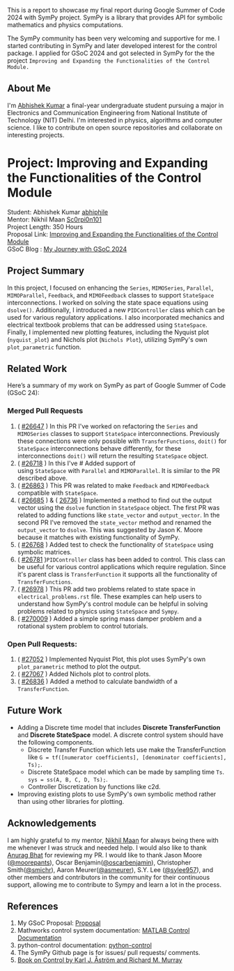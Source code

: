 This is a report to showcase my final report during Google Summer of Code 2024 with SymPy project. SymPy is a library that provides API for symbolic mathematics and physics computations.

The SymPy community has been very welcoming and supportive for me. I started contributing in SymPy and later developed interest for the control package. I applied for GSoC 2024 and got selected in SymPy for the the project `Improving and Expanding the Functionalities of the Control Module.`
## About Me
I'm [Abhishek Kumar](https://github.com/abhiphile) a final-year undergraduate student pursuing a major in Electronics and Communication Engineering from National Institute of Technology (NIT) Delhi. I'm interested in physics, algorithms and computer science. I like to contribute on open source repositories and collaborate on interesting projects.
# Project: Improving and Expanding the Functionalities of the Control Module

Student: Abhishek Kumar [abhiphile](https://github.com/abhiphile) \
Mentor: Nikhil Maan [Sc0rpi0n101](https://github.com/Sc0rpi0n101) \
Project Length: 350 Hours \
Proposal Link: [Improving and Expanding the Functionalities of the Control Module](https://docs.google.com/document/d/1dmm7goYEyVcVkXrpwJm84yp6BmwfKrLB9rntZDA7R8g)\
GSoC Blog : [My Journey with GSoC 2024](https://abhiphile.github.io/gsoc24-blog/)
## Project Summary
In this project, I focused on enhancing the `Series`, `MIMOSeries`, `Parallel`, `MIMOParallel`, `Feedback`, and `MIMOFeedback` classes to support `StateSpace` interconnections. I worked on solving the state space equations using `dsolve()`. Additionally, I introduced a new `PIDController` class which can be used for various regulatory applications. I also incorporated mechanics and electrical textbook problems that can be addressed using `StateSpace`. Finally, I implemented new plotting features, including the Nyquist plot (`nyquist_plot`) and Nichols plot (`Nichols Plot`), utilizing SymPy's own `plot_parametric` function.
## Related Work
Here’s a summary of my work on SymPy as part of Google Summer of Code (GSoC 24):
### Merged Pull Requests
1. ( [#26647](https://github.com/sympy/sympy/pull/26647) ) In this PR I've worked on refactoring the `Series` and `MIMOSeries` classes to support `StateSpace` interconnections. Previously these connections were only possible with `TransferFunctions`, `doit()` for `StateSpace` interconnections behave differently, for these interconnections `doit()` will return the resulting `StateSpace` object.
2. ( [#26718](https://github.com/sympy/sympy/pull/26718) ) In this I've # Added support of using `StateSpace` with `Parallel` and `MIMOParallel`. It is similar to the PR described above.
3. ( [#26863](https://github.com/sympy/sympy/pull/26863) ) This PR was related to make `Feedback` and `MIMOFeedback` compatible with `StateSpace`.
4. ( [#26685](https://github.com/sympy/sympy/pull/26685) ) & ( [26736](https://github.com/sympy/sympy/pull/26736) ) Implemented a method to find out the output vector using the `dsolve` function in `StateSpace` object. The first PR was related to adding functions like `state_vector` and `output_vector`. In the second PR I've removed the `state_vector` method and renamed the `output_vector` to `dsolve`. This was suggested by Jason K. Moore because it matches with existing functionality of SymPy.
5. ( [#26768](https://github.com/sympy/sympy/pull/26758) ) Added test to check the functionality of `StateSpace` using symbolic matrices.
6. ( [#26781](https://github.com/sympy/sympy/pull/26781) )`PIDController` class has been added to control. This class can be useful for various control applications which require regulation. Since it's parent class is `TransferFunction` it supports all the functionality of `TransferFunctions`.
7. ( [#26978](https://github.com/sympy/sympy/pull/26978) ) This PR add two problems related to state space in `electrical_problems.rst` file. These examples can help users to understand how SymPy's control module can be helpful in solving problems related to physics using `StateSpace` and `Sympy`.
8. ( [#270009](https://github.com/sympy/sympy/pull/27009) ) Added a simple spring mass damper problem and a rotational system problem to control tutorials.
### Open Pull Requests:
1. ( [#27052](https://github.com/sympy/sympy/pull/27052) ) Implemented Nyquist Plot, this plot uses SymPy's own `plot_parametric` method to plot the output.
2. ( [#27067](https://github.com/sympy/sympy/pull/27067) ) Added Nichols plot to control plots.
3. ( [#26836](https://github.com/sympy/sympy/pull/26836) ) Added a method to calculate bandwidth of a `TransferFunction`.

## Future Work
* Adding a Discrete time model that includes **Discrete TransferFunction** and **Discrete StateSpace** model. A discrete control system should have the following components.
  - Discrete Transfer Function which lets use make the TransferFunction like `G = tf([numerator coefficients], [denominator coefficients], Ts);`.
  - Discrete StateSpace model which can be made by sampling time `Ts`. `sys = ss(A, B, C, D, Ts);`.
  - Controller Discretization by functions like c2d.
* Improving existing plots to use SymPy's own symbolic method rather than using other libraries for plotting.
## Acknowledgements
I am highly grateful to my mentor, [Nikhil Maan](https://github.com/Sc0rpi0n101) for always being there with me whenever I was struck and needed help. I would also like to thank [Anurag Bhat](https://github.com/faze-geek) for reviewing my PR. I would like to thank Jason Moore ([@moorepants](https://github.com/moorepants)), Oscar Benjamin([@oscarbenjamin](https://github.com/oscarbenjamin)), Christopher Smith([@smichr](https://github.com/smichr)), Aaron Meurer([@asmeurer](https://github.com/asmeurer)), S.Y. Lee ([@sylee957](https://github.com/sylee957)), and other members and contributors in the community for their continuous support, allowing me to contribute to Sympy and learn a lot in the process.
## References
1. My GSoC Proposal: [Proposal](https://docs.google.com/document/d/1dmm7goYEyVcVkXrpwJm84yp6BmwfKrLB9rntZDA7R8g)
2. Mathworks control system documentation: [MATLAB Control Documentation](https://in.mathworks.com/help/control/ref/tf.html)
3. python-control documentation: [python-control](https://python-control.readthedocs.io/en/latest/generated/control.TransferFunction.html)
4. The SymPy Github page is for issues/ pull requests/ comments.
5. [Book on Control by Karl J. Åström and Richard M. Murray](https://docs.sympy.org/latest/modules/physics/control/lti.html#module-sympy.physics.control.lti)
